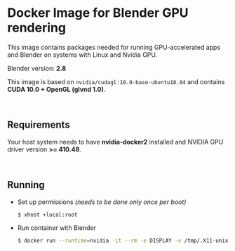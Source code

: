 # Docker Image for Blender GPU rendering
This image contains packages needed for running GPU-accelerated apps and Blender on systems with Linux and Nvidia GPU.

Blender version: **2.8**

This image is based on `nvidia/cudagl:10.0-base-ubuntu18.04` and contains **CUDA 10.0 + OpenGL (glvnd 1.0)**. 

<br>

## Requirements
Your host system needs to have **nvidia-docker2** installed and NVIDIA GPU driver version **>= 410.48**.

<br>

## Running
* Set up permissions *(needs to be done only once per boot)*
    ```bash
    $ xhost +local:root
    ```
* Run container with Blender
    ```bash
    $ docker run --runtime=nvidia -it --rm -e DISPLAY -v /tmp/.X11-unix:/tmp/.X11-unix jtomori/blender_gpu
    ```
